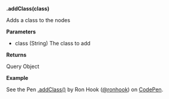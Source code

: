**.addClass(class)**

Adds a class to the nodes

**Parameters**

- class (String) The class to add

**Returns**

Query Object

**Example**

<p data-height="300" data-theme-id="30862" data-slug-hash="prrEZr" data-default-tab="js,result" data-user="ronhook" data-embed-version="2" data-pen-title=".addClass()" class="codepen">See the Pen <a href="https://codepen.io/ronhook/pen/prrEZr/">.addClass()</a> by Ron Hook (<a href="https://codepen.io/ronhook">@ronhook</a>) on <a href="https://codepen.io">CodePen</a>.</p>
<script async src="https://production-assets.codepen.io/assets/embed/ei.js"> </script>


